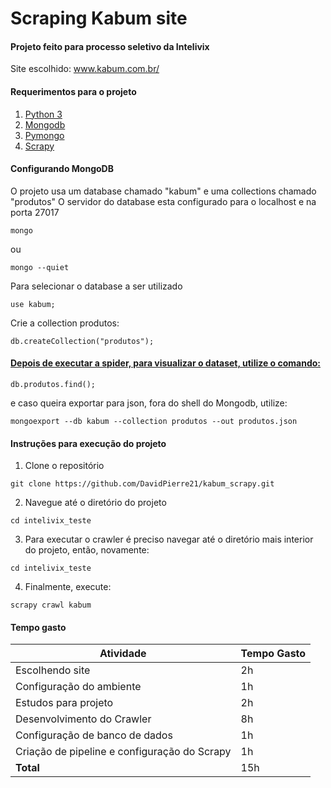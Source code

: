 # Scraping Kabum site

#### Projeto feito para processo seletivo da Intelivix

Site escolhido: www.kabum.com.br/



#### Requerimentos para o projeto
1. [Python 3](https://www.python.org/)
2. [Mongodb](https://www.mongodb.com/)
3. [Pymongo](https://api.mongodb.com/python/current/)
4. [Scrapy](https://scrapy.org/)

#### Configurando MongoDB
O projeto usa um database chamado "kabum" e uma collections chamado "produtos"
O servidor do database esta configurado para o localhost e na porta 27017
```
mongo
```

ou
```
mongo --quiet
```

Para selecionar o database a ser utilizado
```
use kabum;
```

Crie a collection produtos:
```
db.createCollection("produtos");
```

#### [Depois de executar a spider, para visualizar o dataset, utilize o comando:](https://github.com/DavidPierre21/kabum_scrapy#instru%C3%A7%C3%B5es-para-execu%C3%A7%C3%A3o-do-projeto)
```
db.produtos.find();
```

e caso queira exportar para json, fora do shell do Mongodb, utilize:
```
mongoexport --db kabum --collection produtos --out produtos.json 
```

#### Instruções para execução do projeto

1. Clone o repositório
```
git clone https://github.com/DavidPierre21/kabum_scrapy.git
```

2. Navegue até o diretório do projeto
```
cd intelivix_teste
```

3. Para executar o crawler é preciso navegar até o diretório mais interior do projeto, então, novamente:
```
cd intelivix_teste
```
4. Finalmente, execute:
```
scrapy crawl kabum
```

#### Tempo gasto
| Atividade | Tempo Gasto |
| --------- | ----------- |
| Escolhendo site | 2h |
| Configuração do ambiente | 1h |
| Estudos para projeto | 2h |
| Desenvolvimento do Crawler | 8h |
| Configuração de banco de dados | 1h |
| Criação de pipeline e configuração do Scrapy | 1h |
| **Total** | 15h |